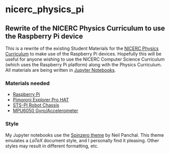 # nicerc_physics_pi
## Rewrite of the NICERC Physics Curriculum to use the Raspberry Pi device

This is a rewrite of the existing Student Materials for the [NICERC Physics Curriculum](https://nicerc.org/) to make use of the Raspberry Pi devices. Hopefully this will be useful for anyone wishing to use the NICERC Computer Science Curriculum (which uses the Raspberry Pi platform) along with the Physics Curriculum. All materials are being written in [Jupyter Notebooks](http://jupyter.org/).

### Materials needed

* [Raspberry Pi](https://www.raspberrypi.org/)
* [Pimoroni Explorer Pro HAT](https://shop.pimoroni.com/products/explorer-hat)
* [STS-PI Robot Chassis](https://shop.pimoroni.com/products/sts-pi)
* [MPU6050 Gyro/Accelerometer](https://www.amazon.com/MPU-6050-MPU6050-Accelerometer-Gyroscope-Converter/dp/B008BOPN40/ref=sr_1_2?ie=UTF8&qid=1530192890&sr=8-2&keywords=MPU6050)

### Style

My Jupyter notebooks use the [Spinzero theme](https://github.com/neilpanchal/spinzero-jupyter-theme) by Neil Panchal. This theme emulates a $LaTeX$ document style, and I personally find it pleasing. Other styles may result in different formatting, etc.
